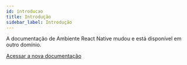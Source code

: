 ```yaml
---
id: introducao
title: Introdução
sidebar_label: Introdução
---
```


<!-- ![React Native](assets/ambiente-react-native/header.png) -->

A documentação de Ambiente React Native mudou e está disponível em outro
domínio.

<a class="link-block" href="/ambiente-react-native/android/windows">
  <i class="fa fa-external-link-alt"></i>
  Acessar a nova documentação
</a>
